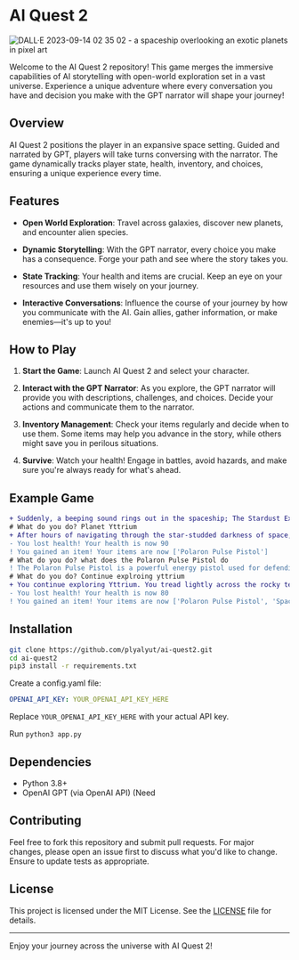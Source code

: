 


# AI Quest 2
![DALL·E 2023-09-14 02 35 02 - a spaceship overlooking an exotic planets in pixel art](https://github.com/plyalyut/ai-quest2/assets/22432684/636d7400-1ea1-4ca9-8f5d-e6c37574747d)

Welcome to the AI Quest 2 repository! This game merges the immersive capabilities of AI storytelling with open-world exploration set in a vast universe. Experience a unique adventure where every conversation you have and decision you make with the GPT narrator will shape your journey!

## Overview

AI Quest 2 positions the player in an expansive space setting. Guided and narrated by GPT, players will take turns conversing with the narrator. The game dynamically tracks player state, health, inventory, and choices, ensuring a unique experience every time.

## Features

- **Open World Exploration**: Travel across galaxies, discover new planets, and encounter alien species.
  
- **Dynamic Storytelling**: With the GPT narrator, every choice you make has a consequence. Forge your path and see where the story takes you.
  
- **State Tracking**: Your health and items are crucial. Keep an eye on your resources and use them wisely on your journey.

- **Interactive Conversations**: Influence the course of your journey by how you communicate with the AI. Gain allies, gather information, or make enemies—it's up to you!

## How to Play

1. **Start the Game**: Launch AI Quest 2 and select your character.
  
2. **Interact with the GPT Narrator**: As you explore, the GPT narrator will provide you with descriptions, challenges, and choices. Decide your actions and communicate them to the narrator.
  
3. **Inventory Management**: Check your items regularly and decide when to use them. Some items may help you advance in the story, while others might save you in perilous situations.
  
4. **Survive**: Watch your health! Engage in battles, avoid hazards, and make sure you're always ready for what's ahead.

## Example Game

```diff
+ Suddenly, a beeping sound rings out in the spaceship; The Stardust Explorer's fuel tank is almost empty. You spot two nearby planets through the window. One is Planet Xenon, which is known for an abundant supply of fuel but frequented by space pirates. The other is safer, the misty Planet Yttrium but you're not sure if there's enough fuel. If you're fortunate, there might be some discarded medkits or tools on either planet. Which planet do you visit? Planet Xenon (known to be dangerous) or Planet Yttrium (safer but uncertain fuel supply)?
# What do you do? Planet Yttrium
+ After hours of navigating through the star-studded darkness of space, you finally reach the Planet Yttrium. It's a beaten up, rocky terrain filled with old remnants of a long-lost civilization. As you explore, you trip over an object embedded in the dirt and you lose some health. Upon closer inspection, you realize it's a 'Polaron Pulse Pistol', an ancient yet trusted weapon.
- You lost health! Your health is now 90
! You gained an item! Your items are now ['Polaron Pulse Pistol']
# What do you do? what does the Polaron Pulse Pistol do 
! The Polaron Pulse Pistol is a powerful energy pistol used for defending against alien threats. It shoots a pulse of polaron particles that can stun or incapacitate most creatures and harm mechanical devices. Use it wisely as it carries a limited amount of charges.
# What do you do? Continue explroing yttrium
+ You continue exploring Yttrium. You tread lightly across the rocky terrain, eyes warily scoping the ever-watchful twilight. As you press on, you trip over a hidden trap. The result is a fall into a shallow canyon, scrapping your elbow in the process. On a bright side, you find a half-buried item next to you.
- You lost health! Your health is now 80
! You gained an item! Your items are now ['Polaron Pulse Pistol', 'Space Compass']
```

## Installation



```bash
git clone https://github.com/plyalyut/ai-quest2.git
cd ai-quest2
pip3 install -r requirements.txt
```

Create a config.yaml file:
```yaml
OPENAI_API_KEY: YOUR_OPENAI_API_KEY_HERE
```
Replace `YOUR_OPENAI_API_KEY_HERE` with your actual API key.

Run 
`python3 app.py`

## Dependencies

- Python 3.8+
- OpenAI GPT (via OpenAI API) (Need 

## Contributing

Feel free to fork this repository and submit pull requests. For major changes, please open an issue first to discuss what you'd like to change. Ensure to update tests as appropriate.

## License

This project is licensed under the MIT License. See the [LICENSE](LICENSE) file for details.

---

Enjoy your journey across the universe with AI Quest 2!
